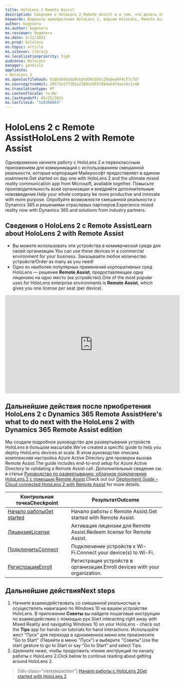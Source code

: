 ```yaml
---
title: HoloLens 2 Remote Assist
description: Сведения о HoloLens 2 Remote Assist и о том, что делать после получения устройства.
keywords: Варианты приобретения HoloLens 2, версии HoloLens, Remote Assist
author: bogenera
ms.author: bogenera
ms.reviewer: bogenera
ms.date: 4/12/2021
ms.prod: hololens
ms.topic: article
ms.sitesec: library
ms.localizationpriority: high
audience: HoloLens
manager: yannisle
appliesto:
- HoloLens 2
ms.openlocfilehash: b10bdb55a5d9cb3c059cb85c29a0ed4f4cf7c7d7
ms.sourcegitcommit: 29573e577381a23891e9557884a6dfdaac0c1c48
ms.translationtype: HT
ms.contentlocale: ru-RU
ms.lasthandoff: 05/25/2021
ms.locfileid: "110398863"
---
```

# <a name="hololens-2-with-remote-assist"></a><span data-ttu-id="bad8f-104">HoloLens 2 с Remote Assist</span><span class="sxs-lookup"><span data-stu-id="bad8f-104">HoloLens 2 with Remote Assist</span></span>

<span data-ttu-id="bad8f-105">Одновременно начните работу с HoloLens 2 и первоклассным приложением для коммуникаций с использованием смешанной реальности, которые корпорация Майкрософт предоставляет в едином комплекте.</span><span class="sxs-lookup"><span data-stu-id="bad8f-105">Get started on day one with HoloLens 2 and the ultimate mixed reality communication app from Microsoft, available together.</span></span> <span data-ttu-id="bad8f-106">Повысьте производительность всей организации и внедряйте дополнительные нововведения.</span><span class="sxs-lookup"><span data-stu-id="bad8f-106">Help your whole company be more productive and innovate with more purpose.</span></span> <span data-ttu-id="bad8f-107">Опробуйте возможности смешанной реальности с Dynamics 365 и решениями отраслевых партнеров.</span><span class="sxs-lookup"><span data-stu-id="bad8f-107">Experience mixed reality now with Dynamics 365 and solutions from industry partners.</span></span>

## <a name="learn-about-hololens-2-with-remote-assist"></a><span data-ttu-id="bad8f-108">Сведения о HoloLens 2 с Remote Assist</span><span class="sxs-lookup"><span data-stu-id="bad8f-108">Learn about HoloLens 2 with Remote Assist</span></span>
- <span data-ttu-id="bad8f-109">Вы можете использовать эти устройства в коммерческой среде для своей организации.</span><span class="sxs-lookup"><span data-stu-id="bad8f-109">You can use these devices in a commercial environment for your business.</span></span> <span data-ttu-id="bad8f-110">Заказывайте любое количество устройств!</span><span class="sxs-lookup"><span data-stu-id="bad8f-110">Order as many as you need!</span></span>
- <span data-ttu-id="bad8f-111">Одно из наиболее популярных применений корпоративных сред HoloLens — решение **Remote Assist**, предоставляющее одну лицензию на одно место (на устройство).</span><span class="sxs-lookup"><span data-stu-id="bad8f-111">One of the most popular uses for HoloLens enterprise environments is **Remote Assist**, which gives you one license per seat (per device).</span></span>

<iframe width="560" height="315" src="https://www.youtube.com/embed/d3YT8j0yYl0" frameborder="0" allow="accelerometer; autoplay; clipboard-write; encrypted-media; gyroscope; picture-in-picture" allowfullscreen></iframe>

## <a name="heres-what-to-do-next-with-the-hololens-2-with-dynamics-365-remote-assist-edition"></a><span data-ttu-id="bad8f-112">Дальнейшие действия после приобретения HoloLens 2 с Dynamics 365 Remote Assist</span><span class="sxs-lookup"><span data-stu-id="bad8f-112">Here's what to do next with the HoloLens 2 with Dynamics 365 Remote Assist edition</span></span>

<span data-ttu-id="bad8f-113">Мы создали подробное руководство для развертывания устройств HoloLens в большом масштабе.</span><span class="sxs-lookup"><span data-stu-id="bad8f-113">We've created a specific guide to help you deploy HoloLens devices at scale.</span></span> <span data-ttu-id="bad8f-114">В этом руководстве описана комплексная настройка Azure Active Directory для проверки вызова Remote Assist.</span><span class="sxs-lookup"><span data-stu-id="bad8f-114">The guide includes end-to-end setup for Azure Active Directory to validating a Remote Assist call.</span></span> <span data-ttu-id="bad8f-115">Дополнительные сведения см. в статье [Руководство по развертыванию: облачное подключение HoloLens 2 с помощью Remote Assist](hololens2-cloud-connected-overview.md).</span><span class="sxs-lookup"><span data-stu-id="bad8f-115">Check out our [Deployment Guide – Cloud connected HoloLens 2 with Remote Assist](hololens2-cloud-connected-overview.md) for more details.</span></span>

| <span data-ttu-id="bad8f-116">Контрольная точка</span><span class="sxs-lookup"><span data-stu-id="bad8f-116">Checkpoint</span></span>  | <span data-ttu-id="bad8f-117">Результат</span><span class="sxs-lookup"><span data-stu-id="bad8f-117">Outcome</span></span>                                |
|-------------|----------------------------------------|
| [<span data-ttu-id="bad8f-118">Начало работы</span><span class="sxs-lookup"><span data-stu-id="bad8f-118">Get started</span></span>](https://docs.microsoft.com/dynamics365/mixed-reality/remote-assist/overview-hololens) | <span data-ttu-id="bad8f-119">Начало работы с Remote Assist.</span><span class="sxs-lookup"><span data-stu-id="bad8f-119">Get started with Remote Assist.</span></span>        |
| [<span data-ttu-id="bad8f-120">Лицензия</span><span class="sxs-lookup"><span data-stu-id="bad8f-120">License</span></span>](https://docs.microsoft.com/dynamics365/mixed-reality/remote-assist/deploy-remote-assist#add-and-assign-licenses)     | <span data-ttu-id="bad8f-121">Активация лицензии для Remote Assist.</span><span class="sxs-lookup"><span data-stu-id="bad8f-121">Redeem license for Remote Assist.</span></span>      |
| [<span data-ttu-id="bad8f-122">Подключить</span><span class="sxs-lookup"><span data-stu-id="bad8f-122">Connect</span></span>](https://docs.microsoft.com/hololens/hololens-network)     | <span data-ttu-id="bad8f-123">Подключение устройств к Wi-Fi.</span><span class="sxs-lookup"><span data-stu-id="bad8f-123">Connect your device(s) to Wi-Fi.</span></span>       |
| [<span data-ttu-id="bad8f-124">Регистрация</span><span class="sxs-lookup"><span data-stu-id="bad8f-124">Enroll</span></span>](https://docs.microsoft.com/hololens/hololens-enroll-mdm)      | <span data-ttu-id="bad8f-125">Регистрация устройств в организации.</span><span class="sxs-lookup"><span data-stu-id="bad8f-125">Enroll devices with your organization.</span></span> |

## <a name="next-steps"></a><span data-ttu-id="bad8f-126">Дальнейшие действия</span><span class="sxs-lookup"><span data-stu-id="bad8f-126">Next steps</span></span>

1. <span data-ttu-id="bad8f-127">Начните взаимодействовать со смешанной реальностью и осуществлять навигацию по Windows 10 на вашем устройстве HoloLens. В приложении **Советы** вы найдете пошаговые инструкции по взаимодействию с помощью рук.</span><span class="sxs-lookup"><span data-stu-id="bad8f-127">Start interacting right away with Mixed Reality and navigating Windows 10 on your HoloLens - check out the **Tips** app for hands-on tutorials for hand interactions.</span></span> <span data-ttu-id="bad8f-128">Используйте жест "Пуск" для перехода в одноименное меню или произнесите "Go to Start" (Перейти в меню "Пуск") и выберите "Советы".</span><span class="sxs-lookup"><span data-stu-id="bad8f-128">Use the start gesture to go to Start or say "Go to Start" and select Tips.</span></span>
1. <span data-ttu-id="bad8f-129">Щелкните ниже, чтобы продолжить чтение инструкций по началу работы с HoloLens 2.</span><span class="sxs-lookup"><span data-stu-id="bad8f-129">Click below to continue reading about getting around HoloLens 2.</span></span>

> [!div class="nextstepaction"]
> [<span data-ttu-id="bad8f-130">Начало работы с HoloLens 2</span><span class="sxs-lookup"><span data-stu-id="bad8f-130">Get started with HoloLens 2</span></span>](hololens2-basic-usage.md)